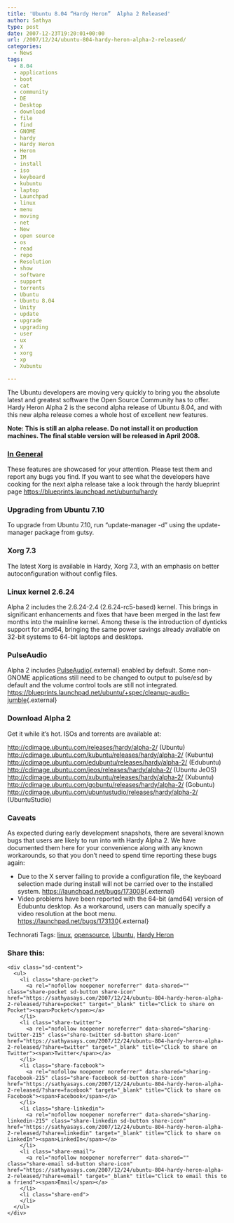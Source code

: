 ```yaml
---
title: 'Ubuntu 8.04 “Hardy Heron”  Alpha 2 Released'
author: Sathya
type: post
date: 2007-12-23T19:20:01+00:00
url: /2007/12/24/ubuntu-804-hardy-heron-alpha-2-released/
categories:
  - News
tags:
  - 8.04
  - applications
  - boot
  - cat
  - community
  - DE
  - Desktop
  - download
  - file
  - find
  - GNOME
  - hardy
  - Hardy Heron
  - Heron
  - IM
  - install
  - iso
  - keyboard
  - kubuntu
  - laptop
  - Launchpad
  - linux
  - menu
  - moving
  - net
  - New
  - open source
  - os
  - read
  - repo
  - Resolution
  - show
  - software
  - support
  - torrents
  - Ubuntu
  - Ubuntu 8.04
  - Unity
  - update
  - upgrade
  - upgrading
  - user
  - ux
  - X
  - xorg
  - xp
  - Xubuntu

---
```

The Ubuntu developers are moving very quickly to bring you the absolute latest and greatest software the Open Source Community has to offer. Hardy Heron Alpha 2 is the second alpha release of Ubuntu 8.04, and with this new alpha release comes a whole host of excellent new features.

**Note: This is still an alpha release. Do not install it on production machines. The final stable version will be released in April 2008.**

### <u>In General</u>

These features are showcased for your attention. Please test them and report any bugs you find. If you want to see what the developers have cooking for the next alpha release take a look through the hardy blueprint page  <https://blueprints.launchpad.net/ubuntu/hardy>

### Upgrading from Ubuntu 7.10

To upgrade from Ubuntu 7.10, run &#8220;update-manager -d&#8221; using the update-manager package from gutsy.

### Xorg 7.3

The latest Xorg is available in Hardy, Xorg 7.3, with an emphasis on better autoconfiguration without config files.

### Linux kernel 2.6.24

Alpha 2 includes the 2.6.24-2.4 (2.6.24-rc5-based) kernel. This brings in significant enhancements and fixes that have been merged in the last few months into the mainline kernel. Among these is the introduction of dynticks support for amd64, bringing the same power savings already available on 32-bit systems to 64-bit laptops and desktops.

### PulseAudio

Alpha 2 includes [PulseAudio][1]{.external} enabled by default. Some non-GNOME applications still need to be changed to output to pulse/esd by default and the volume control tools are still not integrated.  <https://blueprints.launchpad.net/ubuntu/+spec/cleanup-audio-jumble>{.external}

### Download Alpha 2

Get it while it&#8217;s hot. ISOs and torrents are available at:

<li style="list-style-type: none">
  <a href="http://cdimage.ubuntu.com/releases/hardy/alpha-2/">http://cdimage.ubuntu.com/releases/hardy/alpha-2/</a> (Ubuntu)<br /> <a href="http://cdimage.ubuntu.com/kubuntu/releases/hardy/alpha-2/">http://cdimage.ubuntu.com/kubuntu/releases/hardy/alpha-2/</a> (Kubuntu)<br /> <a href="http://cdimage.ubuntu.com/edubuntu/releases/hardy/alpha-2/">http://cdimage.ubuntu.com/edubuntu/releases/hardy/alpha-2/</a> (Edubuntu)<br /> <a href="http://cdimage.ubuntu.com/jeos/releases/hardy/alpha-2/">http://cdimage.ubuntu.com/jeos/releases/hardy/alpha-2/</a> (Ubuntu JeOS)<br /> <a href="http://cdimage.ubuntu.com/xubuntu/releases/hardy/alpha-2/">http://cdimage.ubuntu.com/xubuntu/releases/hardy/alpha-2/</a> (Xubuntu)<br /> <a href="http://cdimage.ubuntu.com/gobuntu/releases/hardy/alpha-2/">http://cdimage.ubuntu.com/gobuntu/releases/hardy/alpha-2/</a> (Gobuntu)<br /> <a href="http://cdimage.ubuntu.com/ubuntustudio/releases/hardy/alpha-2/">http://cdimage.ubuntu.com/ubuntustudio/releases/hardy/alpha-2/</a> (UbuntuStudio)
</li>

### Caveats

As expected during early development snapshots, there are several known bugs that users are likely to run into with Hardy Alpha 2. We have documented them here for your convenience along with any known workarounds, so that you don&#8217;t need to spend time reporting these bugs again:

  * Due to the X server failing to provide a configuration file, the keyboard selection made during install will not be carried over to the installed system. <https://launchpad.net/bugs/173008>{.external}
  * Video problems have been reported with the 64-bit (amd64) version of Edubuntu desktop. As a workaround, users can manually specify a video resolution at the boot menu. <https://launchpad.net/bugs/173130>{.external}

Technorati Tags: <a href="http://technorati.com/tag/linux" class="performancingtags" rel="tag">linux</a>, <a href="http://technorati.com/tag/opensource" class="performancingtags" rel="tag">opensource</a>, <a href="http://technorati.com/tag/Ubuntu" class="performancingtags" rel="tag">Ubuntu</a>, <a href="http://technorati.com/tag/Hardy%20Heron" class="performancingtags" rel="tag">Hardy Heron</a>

<div class="sharedaddy sd-sharing-enabled">
  <div class="robots-nocontent sd-block sd-social sd-social-icon-text sd-sharing">
    <h3 class="sd-title">
      Share this:
    </h3>
    
    <div class="sd-content">
      <ul>
        <li class="share-pocket">
          <a rel="nofollow noopener noreferrer" data-shared="" class="share-pocket sd-button share-icon" href="https://sathyasays.com/2007/12/24/ubuntu-804-hardy-heron-alpha-2-released/?share=pocket" target="_blank" title="Click to share on Pocket"><span>Pocket</span></a>
        </li>
        <li class="share-twitter">
          <a rel="nofollow noopener noreferrer" data-shared="sharing-twitter-215" class="share-twitter sd-button share-icon" href="https://sathyasays.com/2007/12/24/ubuntu-804-hardy-heron-alpha-2-released/?share=twitter" target="_blank" title="Click to share on Twitter"><span>Twitter</span></a>
        </li>
        <li class="share-facebook">
          <a rel="nofollow noopener noreferrer" data-shared="sharing-facebook-215" class="share-facebook sd-button share-icon" href="https://sathyasays.com/2007/12/24/ubuntu-804-hardy-heron-alpha-2-released/?share=facebook" target="_blank" title="Click to share on Facebook"><span>Facebook</span></a>
        </li>
        <li class="share-linkedin">
          <a rel="nofollow noopener noreferrer" data-shared="sharing-linkedin-215" class="share-linkedin sd-button share-icon" href="https://sathyasays.com/2007/12/24/ubuntu-804-hardy-heron-alpha-2-released/?share=linkedin" target="_blank" title="Click to share on LinkedIn"><span>LinkedIn</span></a>
        </li>
        <li class="share-email">
          <a rel="nofollow noopener noreferrer" data-shared="" class="share-email sd-button share-icon" href="https://sathyasays.com/2007/12/24/ubuntu-804-hardy-heron-alpha-2-released/?share=email" target="_blank" title="Click to email this to a friend"><span>Email</span></a>
        </li>
        <li class="share-end">
        </li>
      </ul>
    </div>
  </div>
</div>

 [1]: http://pulseaudio.org/